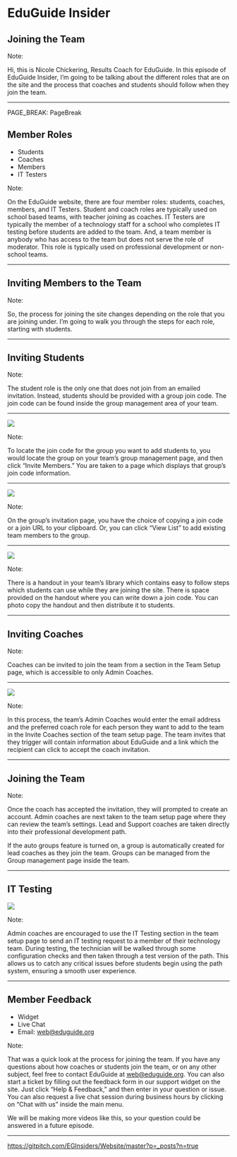 # EduGuide Insider

## Joining the Team

Note:

Hi, this is Nicole Chickering, Results Coach for EduGuide. In this episode of EduGuide Insider, I’m going to be talking about the different roles that are on the site and the process that coaches and students should follow when they join the team.

- - - - - -

PAGE_BREAK: PageBreak

## Member Roles

- Students
- Coaches
- Members
- IT Testers

Note:

On the EduGuide website, there are four member roles: students, coaches, members, and IT Testers. Student and coach roles are typically used on school based teams, with teacher joining as coaches. IT Testers are typically the member of a technology staff for a school who completes IT testing before students are added to the team. And, a team member is anybody who has access to the team but does not serve the role of moderator. This role is typically used on professional development or non-school teams.

- - - - - -

## Inviting Members to the Team

Note:

So, the process for joining the site changes depending on the role that you are joining under. I’m going to walk you through the steps for each role, starting with students.

- - - - - -

## Inviting Students

Note:

The student role is the only one that does not join from an emailed invitation. Instead, students should be provided with a group join code. The join code can be found inside the group management area of your team.

- - - - - -

![](http://eginsider.gazerbeam.com/wp-content/uploads/2018/09/null-8.png)

Note:

To locate the join code for the group you want to add students to, you would locate the group on your team’s group management page, and then click “Invite Members.” You are taken to a page which displays that group’s join code information.

- - - - - -

![](http://eginsider.gazerbeam.com/wp-content/uploads/2018/09/null-9.png)

Note:

On the group’s invitation page, you have the choice of copying a join code or a join URL to your clipboard. Or, you can click “View List” to add existing team members to the group.

- - - - - -

![](http://eginsider.gazerbeam.com/wp-content/uploads/2018/09/null-10.png)

Note:

There is a handout in your team’s library which contains easy to follow steps which students can use while they are joining the site. There is space provided on the handout where you can write down a join code. You can photo copy the handout and then distribute it to students.

- - - - - -

## Inviting Coaches

Note:

Coaches can be invited to join the team from a section in the Team Setup page, which is accessible to only Admin Coaches.

- - - - - -

![](http://eginsider.gazerbeam.com/wp-content/uploads/2018/09/null-11.png)

Note:

In this process, the team’s Admin Coaches would enter the email address and the preferred coach role for each person they want to add to the team in the Invite Coaches section of the team setup page. The team invites that they trigger will contain information about EduGuide and a link which the recipient can click to accept the coach invitation.

- - - - - -

## Joining the Team

Note:

Once the coach has accepted the invitation, they will prompted to create an account. Admin coaches are next taken to the team setup page where they can review the team’s settings. Lead and Support coaches are taken directly into their professional development path.

If the auto groups feature is turned on, a group is automatically created for lead coaches as they join the team. Groups can be managed from the Group management page inside the team.

- - - - - -

## IT Testing

![](http://eginsider.gazerbeam.com/wp-content/uploads/2018/09/null-12.png)

Note:

Admin coaches are encouraged to use the IT Testing section in the team setup page to send an IT testing request to a member of their technology team. During testing, the technician will be walked through some configuration checks and then taken through a test version of the path. This allows us to catch any critical issues before students begin using the path system, ensuring a smooth user experience.

- - - - - -

## Member Feedback

- Widget
- Live Chat
- Email: [web@eduguide.org](mailto:web@eduguide.org)

Note:

That was a quick look at the process for joining the team. If you have any questions about how coaches or students join the team, or on any other subject, feel free to contact EduGuide at [web@eduguide.org](mailto:web@eduguide.org). You can also start a ticket by filling out the feedback form in our support widget on the site. Just click “Help & Feedback,” and then enter in your question or issue. You can also request a live chat session during business hours by clicking on “Chat with us” inside the main menu.

We will be making more videos like this, so your question could be answered in a future episode.

- - - - - -

https://gitpitch.com/EGInsiders/Website/master?p=_posts?n=true
